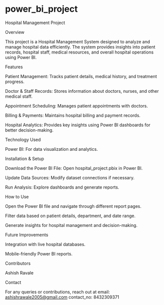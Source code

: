 # power_bi_project

Hospital Management Project

Overview

This project is a Hospital Management System designed to analyze and manage hospital data efficiently. The system provides insights into patient records, hospital staff, medical resources, and overall hospital operations using Power BI.

Features

Patient Management: Tracks patient details, medical history, and treatment progress.

Doctor & Staff Records: Stores information about doctors, nurses, and other medical staff.

Appointment Scheduling: Manages patient appointments with doctors.

Billing & Payments: Maintains hospital billing and payment records.

Hospital Analytics: Provides key insights using Power BI dashboards for better decision-making.

Technology Used

Power BI: For data visualization and analytics.

Installation & Setup

Download the Power BI File: Open hospital_project.pbix in Power BI.

Update Data Sources: Modify dataset connections if necessary.

Run Analysis: Explore dashboards and generate reports.

How to Use

Open the Power BI file and navigate through different report pages.

Filter data based on patient details, department, and date range.

Generate insights for hospital management and decision-making.

Future Improvements

Integration with live hospital databases.

Mobile-friendly Power BI reports.

Contributors

Ashish Ravale


Contact

For any queries or contributions, reach out at
email: ashishrawale2005@gmail.com
contact_no: 8432309371
